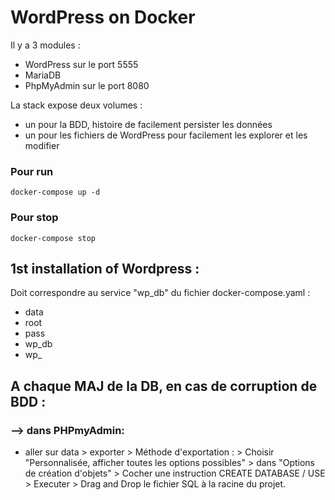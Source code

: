 # WordPress on Docker


Il y a 3 modules : 
- WordPress sur le port 5555
- MariaDB
- PhpMyAdmin sur le port 8080

La stack expose deux volumes : 
- un pour la BDD, histoire de facilement persister les données
- un pour les fichiers de WordPress pour facilement les explorer et les modifier

### Pour run
````
docker-compose up -d
````

### Pour stop
````
docker-compose stop
````

## 1st installation of Wordpress : 
Doit correspondre au service "wp_db" du fichier docker-compose.yaml :

- data
- root
- pass
- wp_db
- wp_


## A chaque MAJ de la DB, en cas de corruption de BDD : 
### --> dans PHPmyAdmin:
- aller sur data > exporter > Méthode d'exportation : > Choisir "Personnalisée, afficher toutes les options possibles" > dans "Options de création d'objets" > Cocher une instruction CREATE DATABASE / USE > Executer > Drag and Drop le fichier SQL à la racine du projet.
